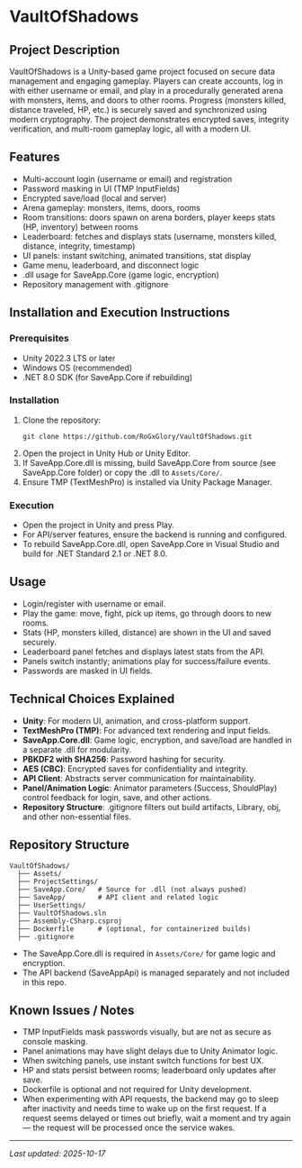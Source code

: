 # VaultOfShadows

## Project Description
VaultOfShadows is a Unity-based game project focused on secure data management and engaging gameplay. Players can create accounts, log in with either username or email, and play in a procedurally generated arena with monsters, items, and doors to other rooms. Progress (monsters killed, distance traveled, HP, etc.) is securely saved and synchronized using modern cryptography. The project demonstrates encrypted saves, integrity verification, and multi-room gameplay logic, all with a modern UI.

## Features
- Multi-account login (username or email) and registration
- Password masking in UI (TMP InputFields)
- Encrypted save/load (local and server)
- Arena gameplay: monsters, items, doors, rooms
- Room transitions: doors spawn on arena borders, player keeps stats (HP, inventory) between rooms
- Leaderboard: fetches and displays stats (username, monsters killed, distance, integrity, timestamp)
- UI panels: instant switching, animated transitions, stat display
- Game menu, leaderboard, and disconnect logic
- .dll usage for SaveApp.Core (game logic, encryption)
- Repository management with .gitignore

## Installation and Execution Instructions

### Prerequisites
- Unity 2022.3 LTS or later
- Windows OS (recommended)
- .NET 8.0 SDK (for SaveApp.Core if rebuilding)

### Installation
1. Clone the repository:
   ```
   git clone https://github.com/RoGxGlory/VaultOfShadows.git
   ```
2. Open the project in Unity Hub or Unity Editor.
3. If SaveApp.Core.dll is missing, build SaveApp.Core from source (see SaveApp.Core folder) or copy the .dll to `Assets/Core/`.
4. Ensure TMP (TextMeshPro) is installed via Unity Package Manager.

### Execution
- Open the project in Unity and press Play.
- For API/server features, ensure the backend is running and configured.
- To rebuild SaveApp.Core.dll, open SaveApp.Core in Visual Studio and build for .NET Standard 2.1 or .NET 8.0.

## Usage
- Login/register with username or email.
- Play the game: move, fight, pick up items, go through doors to new rooms.
- Stats (HP, monsters killed, distance) are shown in the UI and saved securely.
- Leaderboard panel fetches and displays latest stats from the API.
- Panels switch instantly; animations play for success/failure events.
- Passwords are masked in UI fields.

## Technical Choices Explained
- **Unity**: For modern UI, animation, and cross-platform support.
- **TextMeshPro (TMP)**: For advanced text rendering and input fields.
- **SaveApp.Core.dll**: Game logic, encryption, and save/load are handled in a separate .dll for modularity.
- **PBKDF2 with SHA256**: Password hashing for security.
- **AES (CBC)**: Encrypted saves for confidentiality and integrity.
- **API Client**: Abstracts server communication for maintainability.
- **Panel/Animation Logic**: Animator parameters (Success, ShouldPlay) control feedback for login, save, and other actions.
- **Repository Structure**: .gitignore filters out build artifacts, Library, obj, and other non-essential files.

## Repository Structure
```
VaultOfShadows/
  ├── Assets/
  ├── ProjectSettings/
  ├── SaveApp.Core/   # Source for .dll (not always pushed)
  ├── SaveApp/        # API client and related logic
  ├── UserSettings/
  ├── VaultOfShadows.sln
  ├── Assembly-CSharp.csproj
  ├── Dockerfile      # (optional, for containerized builds)
  ├── .gitignore
```
- The SaveApp.Core.dll is required in `Assets/Core/` for game logic and encryption.
- The API backend (SaveAppApi) is managed separately and not included in this repo.

## Known Issues / Notes
- TMP InputFields mask passwords visually, but are not as secure as console masking.
- Panel animations may have slight delays due to Unity Animator logic.
- When switching panels, use instant switch functions for best UX.
- HP and stats persist between rooms; leaderboard only updates after save.
- Dockerfile is optional and not required for Unity development.
- When experimenting with API requests, the backend may go to sleep after inactivity and needs time to wake up on the first request. If a request seems delayed or times out briefly, wait a moment and try again — the request will be processed once the service wakes.

---
_Last updated: 2025-10-17_
